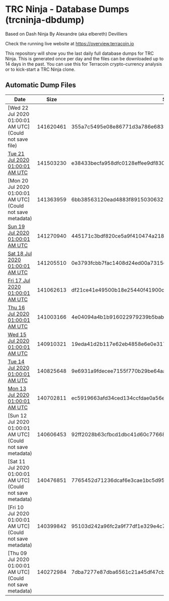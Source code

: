 # TRC Ninja - Database Dumps (trcninja-dbdump)
Based on Dash Ninja By Alexandre (aka elbereth) Devilliers

Check the running live website at https://overview.terracoin.io

This repository will show you the last daily full database dumps for TRC Ninja. This is generated once per day and the files can be downloaded up to 14 days in the past.
You can use this for Terracoin crypto-currency analysis or to kick-start a TRC Ninja clone.


## Automatic Dump Files
| Date | Size | SHA256 |
|--|--|--|
| [Wed 22 Jul 2020 01:00:01 AM UTC](Could not save file) | 141620461 | 355a7c5495e08e86771d3a786e683e1b3a61349fafad2dd9fe0d026d11128c95 | 
| [Tue 21 Jul 2020 01:00:01 AM UTC]() | 141503230 | e38433becfa958dfc0128effee9df830e189c52d39e7f070f014559b1bd05d7f | 
| [Mon 20 Jul 2020 01:00:01 AM UTC](Could not save metadata) | 141363959 | 6bb38563120ead4883f8915030632b459d1027ac5efae3861ba8add532762095 | 
| [Sun 19 Jul 2020 01:00:01 AM UTC]() | 141270940 | 445171c3bdf820ce5a9f410474a2185d2cd890e6ea6c7c5cd4e75e99e050ffc5 | 
| [Sat 18 Jul 2020 01:00:01 AM UTC]() | 141205510 | 0e3793fcbb7fac1408d24ed00a7315cb510a8266d58f31474000390d65e4d86f | 
| [Fri 17 Jul 2020 01:00:01 AM UTC](https://transfer.sh/12XWQB/trcninja-dbdump-20200717010001.tar.bz2) | 141062613 | df21ce41e49500b18e25440f41900cbc3986df09d018b468e00982b7fcb38010 | 
| [Thu 16 Jul 2020 01:00:01 AM UTC]() | 141003166 | 4e04094a4b1b916022979239b5bab7e7e4979d3e374610b47fe880de0eee0c91 | 
| [Wed 15 Jul 2020 01:00:01 AM UTC]() | 140910321 | 19eda41d2b117e62eb4858e6e0e317969150423bc51c9f13526b35152b978681 | 
| [Tue 14 Jul 2020 01:00:01 AM UTC]() | 140825648 | 9e6931a9fdecee7155f770b29be64aa62b893ec7d4f3a4b5a7239c6ba9ef4e40 | 
| [Mon 13 Jul 2020 01:00:01 AM UTC]() | 140702811 | ec5919663afd34ced134ccfdae0a56ebf86d9d863f6909f8e86478c287801474 | 
| [Sun 12 Jul 2020 01:00:01 AM UTC](Could not save metadata) | 140606453 | 92ff2028b63cfbcd1dbc41d60c77668c8e2ba4f4a0e9ba903c8518448b0a7ba0 | 
| [Sat 11 Jul 2020 01:00:01 AM UTC](Could not save metadata) | 140476851 | 7765452d71236dcaf6e3cae1bc5d95434254379a94e3ccd4ee10d36b95260f21 | 
| [Fri 10 Jul 2020 01:00:01 AM UTC](Could not save metadata) | 140399842 | 95103d242a96fc2a9f77df1e329e4c713051906b8ce75b9b9f4db178fe1dc8f1 | 
| [Thu 09 Jul 2020 01:00:01 AM UTC](Could not save metadata) | 140272984 | 7dba7277e87dba6561c21a45df47cbe50983dd63a28e8c38b9d06375e880a566 | 
